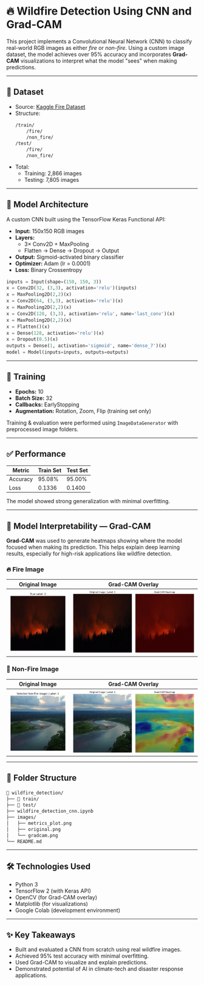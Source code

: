 
# 🔥 Wildfire Detection Using CNN and Grad-CAM

This project implements a Convolutional Neural Network (CNN) to classify real-world RGB images as either *fire* or *non-fire*. Using a custom image dataset, the model achieves over 95% accuracy and incorporates **Grad-CAM** visualizations to interpret what the model "sees" when making predictions.

---

## 📁 Dataset

- Source: [Kaggle Fire Dataset](https://www.kaggle.com/datasets/amerzishminha/forest-fire-and-non-fire-dataset)
- Structure:
  ```
  /train/
      /fire/
      /non_fire/
  /test/
      /fire/
      /non_fire/
  ```
- Total:
  - Training: 2,866 images
  - Testing: 7,805 images

---

## 🧠 Model Architecture

A custom CNN built using the TensorFlow Keras Functional API:

- **Input:** 150x150 RGB images
- **Layers:**
  - 3× Conv2D + MaxPooling
  - Flatten → Dense → Dropout → Output
- **Output:** Sigmoid-activated binary classifier
- **Optimizer:** Adam (lr = 0.0001)
- **Loss:** Binary Crossentropy

```python
inputs = Input(shape=(150, 150, 3))
x = Conv2D(32, (3,3), activation='relu')(inputs)
x = MaxPooling2D(2,2)(x)
x = Conv2D(64, (3,3), activation='relu')(x)
x = MaxPooling2D(2,2)(x)
x = Conv2D(128, (3,3), activation='relu', name='last_conv')(x)
x = MaxPooling2D(2,2)(x)
x = Flatten()(x)
x = Dense(128, activation='relu')(x)
x = Dropout(0.5)(x)
outputs = Dense(1, activation='sigmoid', name='dense_7')(x)
model = Model(inputs=inputs, outputs=outputs)
```

---

## 🚀 Training

- **Epochs:** 10
- **Batch Size:** 32
- **Callbacks:** EarlyStopping
- **Augmentation:** Rotation, Zoom, Flip (training set only)

Training & evaluation were performed using `ImageDataGenerator` with preprocessed image folders.

---

## ✅ Performance

| Metric           | Train Set | Test Set |
|------------------|-----------|----------|
| Accuracy         | 95.08%    | 95.00%   |
| Loss             | 0.1336    | 0.1400   |

The model showed strong generalization with minimal overfitting.

---

## 🧭 Model Interpretability — Grad-CAM

**Grad-CAM** was used to generate heatmaps showing where the model focused when making its prediction. This helps explain deep learning results, especially for high-risk applications like wildfire detection.

### 🔥 Fire Image

| Original Image | Grad-CAM Overlay |
|----------------|------------------|
| ![Original Fire](images/original_fire.png) | ![Grad-CAM Fire](images/gradcam_fire.png) |

### 🌲 Non-Fire Image

| Original Image | Grad-CAM Overlay |
|----------------|------------------|
| ![Original Non-Fire](images/original_nonfire.png) | ![Grad-CAM Non-Fire](images/gradcam_nonfire.png) |

---

## 📂 Folder Structure

```
📁 wildfire_detection/
├── 📁 train/
├── 📁 test/
├── wildfire_detection_cnn.ipynb
├── images/
│   ├── metrics_plot.png
│   ├── original.png
│   └── gradcam.png
└── README.md
```

---

## 🛠️ Technologies Used

- Python 3
- TensorFlow 2 (with Keras API)
- OpenCV (for Grad-CAM overlay)
- Matplotlib (for visualizations)
- Google Colab (development environment)

---

## ✨ Key Takeaways

- Built and evaluated a CNN from scratch using real wildfire images.
- Achieved 95% test accuracy with minimal overfitting.
- Used Grad-CAM to visualize and explain predictions.
- Demonstrated potential of AI in climate-tech and disaster response applications.
